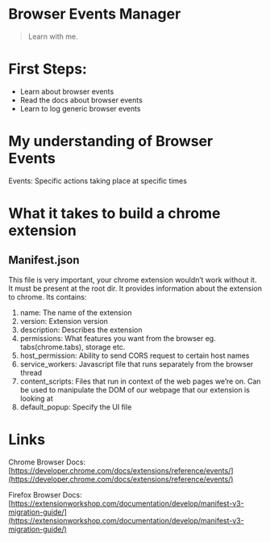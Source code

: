 # Browser Events Manager

> Learn with me.
>

# First Steps:

- Learn about browser events
- Read the docs about browser events
- Learn to log generic browser events

# My understanding of Browser Events

Events: Specific actions taking place at specific times

# What it takes to build a chrome extension

## Manifest.json

This file is very important, your chrome extension wouldn’t work without it. It must be present at the root dir. It provides information about the extension to chrome. Its contains:

1. name: The name of the extension
2. version: Extension version
3. description: Describes the extension
4. permissions: What features you want from the browser eg. tabs(chrome.tabs), storage etc.
5. host_permission: Ability to send CORS request to certain host names
6. service_workers: Javascript file that runs separately from the browser thread
7. content_scripts: Files that run in context of the web pages we’re on. Can be used to manipulate the DOM of our webpage that our extension is looking at
8. default_popup: Specify the UI file

# Links

Chrome Browser Docs: [https://developer.chrome.com/docs/extensions/reference/events/](https://developer.chrome.com/docs/extensions/reference/events/)

Firefox Browser Docs: [https://extensionworkshop.com/documentation/develop/manifest-v3-migration-guide/](https://extensionworkshop.com/documentation/develop/manifest-v3-migration-guide/)